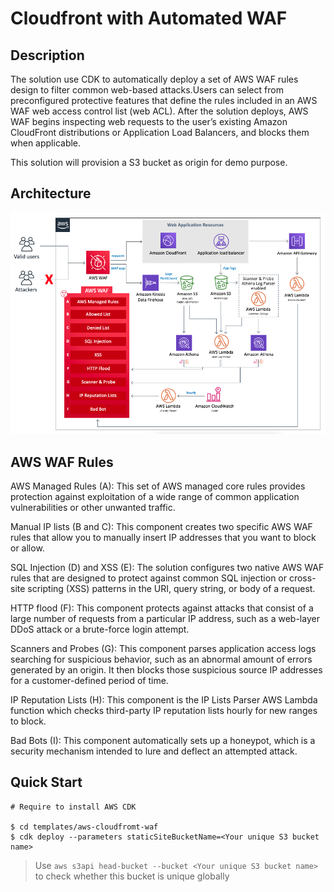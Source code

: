# Cloudfront with Automated WAF 

## Description
The solution use CDK to automatically deploy a set of AWS WAF rules design to filter common web-based attacks.Users can select from preconfigured protective features that define the rules included in an AWS WAF web access control list (web ACL). After the solution deploys, AWS WAF begins inspecting web requests to the user’s existing Amazon CloudFront distributions or Application Load Balancers, and blocks them when applicable.

This solution will provision a S3 bucket as origin for demo purpose.

## Architecture
<img src='../../docs/images/waf-security-automations-architecture.png'>

## AWS WAF Rules

AWS Managed Rules (A): This set of AWS managed core rules provides protection against exploitation of a wide range of common application vulnerabilities or other unwanted traffic.

Manual IP lists (B and C): This component creates two specific AWS WAF rules that allow you to manually insert IP addresses that you want to block or allow.

SQL Injection (D) and XSS (E): The solution configures two native AWS WAF rules that are designed to protect against common SQL injection or cross-site scripting (XSS) patterns in the URI, query string, or body of a request.

HTTP flood (F): This component protects against attacks that consist of a large number of requests from a particular IP address, such as a web-layer DDoS attack or a brute-force login attempt.

Scanners and Probes (G): This component parses application access logs searching for suspicious behavior, such as an abnormal amount of errors generated by an origin. It then blocks those suspicious source IP addresses for a customer-defined period of time.

IP Reputation Lists (H): This component is the IP Lists Parser AWS Lambda function which checks third-party IP reputation lists hourly for new ranges to block.

Bad Bots (I): This component automatically sets up a honeypot, which is a security mechanism intended to lure and deflect an attempted attack.


## Quick Start

```
# Require to install AWS CDK

$ cd templates/aws-cloudfromt-waf
$ cdk deploy --parameters staticSiteBucketName=<Your unique S3 bucket name> 

```

> Use `aws s3api head-bucket --bucket <Your unique S3 bucket name>` to check whether this bucket is unique globally

